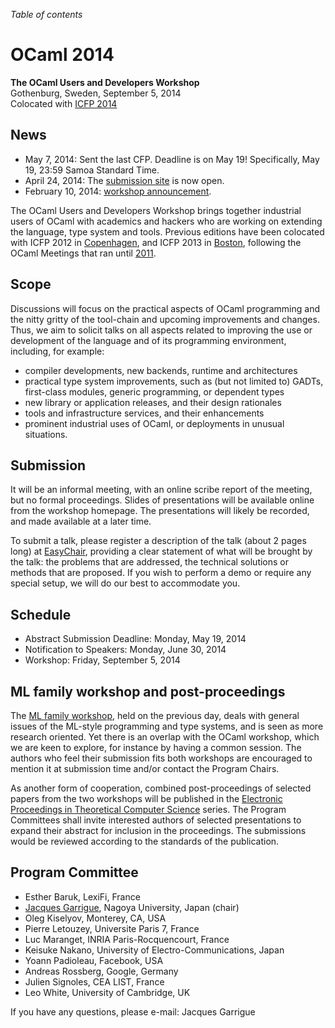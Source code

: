 <!-- ((! set title 2014 !)) -->

*Table of contents*

OCaml 2014
==========

**The OCaml Users and Developers Workshop**  
Gothenburg, Sweden, September 5, 2014  
Colocated with [ICFP 2014](http://icfpconference.org/icfp2014/)

News
----

-   May 7, 2014: Sent the last CFP. Deadline is on May 19! Specifically, May 19, 23:59 Samoa Standard Time.
-   April 24, 2014: The [submission
    site](https://www.easychair.org/conferences/?conf=ocaml2014) is
    now open.
-   February 10, 2014: [workshop announcement](cfp.html). 

The OCaml Users and Developers Workshop brings together industrial users of
OCaml with academics and hackers who are working on extending the language,
type system and tools.
Previous editions have been colocated with ICFP 2012 in
[Copenhagen](http://oud.ocaml.org/2012/), and ICFP 2013 in
[Boston](../2013), following the OCaml Meetings that ran until [2011](../2011).

Scope
-----

Discussions will focus on the practical aspects of OCaml programming and
the nitty gritty of the tool-chain and upcoming improvements and changes.
Thus, we aim to solicit talks on all aspects related to improving the use
or development of the language and of its programming environment,
including, for example:

- compiler developments, new backends, runtime and architectures
- practical type system improvements, such as (but not limited to) 
 GADTs, first-class modules, generic programming, or dependent types
- new library or application releases, and their design rationales
- tools and infrastructure services, and their enhancements
- prominent industrial uses of OCaml, or deployments in unusual
 situations.

Submission
----------

It will be an informal meeting, with an online scribe report of the
meeting, but no formal proceedings. Slides of presentations will be
available online from the workshop homepage. The presentations will
likely be recorded, and made available at a later time.

To submit a talk, please register a description of the talk (about 2 pages
long) at
[EasyChair](https://www.easychair.org/conferences/?conf=ocaml2014),
providing a clear statement of what will be brought by the talk: the
problems that are addressed, the technical solutions or methods that
are proposed. If you wish to perform a demo or require any special
setup, we will do our best to accommodate you.

Schedule
--------

- Abstract Submission Deadline: Monday, May 19, 2014
- Notification to Speakers: Monday, June 30, 2014
- Workshop: Friday, September 5, 2014

ML family workshop and post-proceedings
---------------------------------------

The [ML family workshop](http://okmij.org/ftp/ML/ML14.html), held on
the previous day, deals with general issues
of the ML-style programming and type systems, and is seen as more research
oriented. Yet there is an overlap with the OCaml workshop, which we are
keen to explore, for instance by having a common session.  The authors who
feel their submission fits both workshops are encouraged to mention it at
submission time and/or contact the Program Chairs.

As another form of cooperation, combined post-proceedings of selected
papers from the two workshops will be published in the [Electronic
Proceedings in Theoretical Computer Science](http://www.eptcs.org) series. The Program
Committees shall invite interested authors of selected presentations to
expand their abstract for inclusion in the proceedings. The submissions
would be reviewed according to the standards of the publication.

Program Committee
-----------------

- Esther Baruk, LexiFi, France
- [Jacques Garrigue](http://www.math.nagoya-u.ac.jp/~garrigue/),
  Nagoya University, Japan (chair)
- Oleg Kiselyov, Monterey, CA, USA
- Pierre Letouzey, Universite Paris 7, France
- Luc Maranget, INRIA Paris-Rocquencourt, France
- Keisuke Nakano, University of Electro-Communications, Japan
- Yoann Padioleau, Facebook, USA
- Andreas Rossberg, Google, Germany
- Julien Signoles, CEA LIST, France
- Leo White, University of Cambridge, UK

If you have any questions, please e-mail:
Jacques Garrigue <ocaml2014 AT easychair DOT org>
